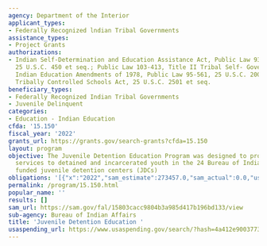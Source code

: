 ```yaml
---
agency: Department of the Interior
applicant_types:
- Federally Recognized lndian Tribal Governments
assistance_types:
- Project Grants
authorizations:
- Indian Self-Determination and Education Assistance Act, Public Law 93-638, as amended,
  25 U.S.C. 450 et seq.; Public Law 103-413, Title II Tribal Self- Governance Act;
  Indian Education Amendments of 1978, Public Law 95-561, 25 U.S.C. 2001 et seq.;
  Tribally Controlled Schools Act, 25 U.S.C. 2501 et seq.
beneficiary_types:
- Federally Recognized Indian Tribal Governments
- Juvenile Delinquent
categories:
- Education - Indian Education
cfda: '15.150'
fiscal_year: '2022'
grants_url: https://grants.gov/search-grants?cfda=15.150
layout: program
objective: The Juvenile Detention Education Program was designed to provide education
  services to detained and incarcerated youth in the 24 Bureau of Indian Affairs (BIA)
  funded juvenile detention centers (JDCs)
obligations: '[{"x":"2022","sam_estimate":273457.0,"sam_actual":0.0,"usa_spending_actual":295333.0},{"x":"2023","sam_estimate":0.0,"sam_actual":0.0,"usa_spending_actual":265717.0},{"x":"2024","sam_estimate":0.0,"sam_actual":0.0,"usa_spending_actual":29385.0}]'
permalink: /program/15.150.html
popular_name: ''
results: []
sam_url: https://sam.gov/fal/15803cacc9804b3a985d417b196bd133/view
sub-agency: Bureau of Indian Affairs
title: 'Juvenile Detention Education '
usaspending_url: https://www.usaspending.gov/search/?hash=4a412e90037732ac2f09059746b2de53
---
```

